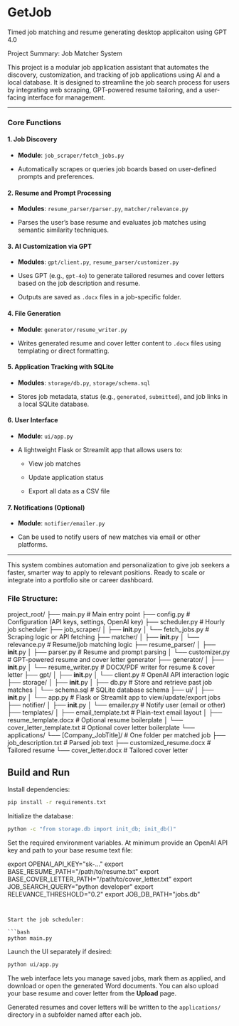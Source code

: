 # GetJob
Timed job matching and resume generating desktop applicaiton using GPT 4.0

Project Summary: Job Matcher System

This project is a modular job application assistant that automates the discovery, customization, and tracking of job applications using AI and a local database. It is designed to streamline the job search process for users by integrating web scraping, GPT-powered resume tailoring, and a user-facing interface for management.

---

### **Core Functions**

#### 1. **Job Discovery**

- **Module**: `job_scraper/fetch_jobs.py`
    
- Automatically scrapes or queries job boards based on user-defined prompts and preferences.
    

#### 2. **Resume and Prompt Processing**

- **Modules**: `resume_parser/parser.py`, `matcher/relevance.py`
    
- Parses the user’s base resume and evaluates job matches using semantic similarity techniques.
    

#### 3. **AI Customization via GPT**

- **Modules**: `gpt/client.py`, `resume_parser/customizer.py`
    
- Uses GPT (e.g., `gpt-4o`) to generate tailored resumes and cover letters based on the job description and resume.
    
- Outputs are saved as `.docx` files in a job-specific folder.
    

#### 4. **File Generation**

- **Module**: `generator/resume_writer.py`
    
- Writes generated resume and cover letter content to `.docx` files using templating or direct formatting.
    

#### 5. **Application Tracking with SQLite**

- **Modules**: `storage/db.py`, `storage/schema.sql`
    
- Stores job metadata, status (e.g., `generated`, `submitted`), and job links in a local SQLite database.
    

#### 6. **User Interface**

- **Module**: `ui/app.py`
    
- A lightweight Flask or Streamlit app that allows users to:
    
    - View job matches
        
    - Update application status
        
    - Export all data as a CSV file
        

#### 7. **Notifications (Optional)**

- **Module**: `notifier/emailer.py`
    
- Can be used to notify users of new matches via email or other platforms.
    

---

This system combines automation and personalization to give job seekers a faster, smarter way to apply to relevant positions. Ready to scale or integrate into a portfolio site or career dashboard.




### File Structure:
project_root/
├── main.py                        # Main entry point
├── config.py                      # Configuration (API keys, settings, OpenAI key)
├── scheduler.py                   # Hourly job scheduler
├── job_scraper/
│   ├── __init__.py
│   └── fetch_jobs.py              # Scraping logic or API fetching
├── matcher/
│   ├── __init__.py
│   └── relevance.py               # Resume/job matching logic
├── resume_parser/
│   ├── __init__.py
│   ├── parser.py                  # Resume and prompt parsing
│   └── customizer.py              # GPT-powered resume and cover letter generator
├── generator/
│   ├── __init__.py
│   └── resume_writer.py           # DOCX/PDF writer for resume & cover letter
├── gpt/
│   ├── __init__.py
│   └── client.py                  # OpenAI API interaction logic
├── storage/
│   ├── __init__.py
│   ├── db.py                      # Store and retrieve past job matches
│   └── schema.sql                 # SQLite database schema
├── ui/
│   ├── __init__.py
│   └── app.py                     # Flask or Streamlit app to view/update/export jobs
├── notifier/
│   ├── __init__.py
│   └── emailer.py                 # Notify user (email or other)
├── templates/
│   ├── email_template.txt         # Plain-text email layout
│   ├── resume_template.docx       # Optional resume boilerplate
│   └── cover_letter_template.txt  # Optional cover letter boilerplate
└── applications/
    └── [Company_JobTitle]/        # One folder per matched job
        ├── job_description.txt    # Parsed job text
        ├── customized_resume.docx # Tailored resume
        └── cover_letter.docx      # Tailored cover letter

## Build and Run

Install dependencies:

```bash
pip install -r requirements.txt
```

Initialize the database:

```bash
python -c "from storage.db import init_db; init_db()"
```

Set the required environment variables. At minimum provide an OpenAI API key and
path to your base resume text file:


export OPENAI_API_KEY="sk-..."
export BASE_RESUME_PATH="/path/to/resume.txt"
export BASE_COVER_LETTER_PATH="/path/to/cover_letter.txt"
export JOB_SEARCH_QUERY="python developer"
export RELEVANCE_THRESHOLD="0.2"
export JOB_DB_PATH="jobs.db"
```


Start the job scheduler:

```bash
python main.py
```

Launch the UI separately if desired:

```bash
python ui/app.py
```

The web interface lets you manage saved jobs, mark them as applied, and
download or open the generated Word documents. You can also upload your
base resume and cover letter from the **Upload** page.

Generated resumes and cover letters will be written to the `applications/`
directory in a subfolder named after each job.
